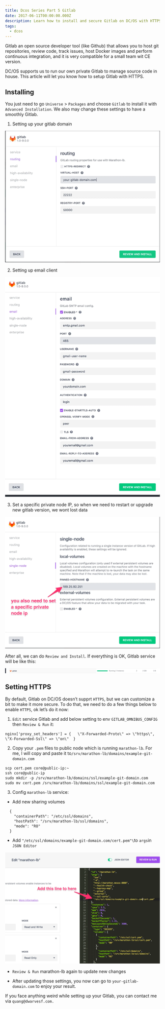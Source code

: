 ```yaml
---
title: Dcos Series Part 5 Gitlab
date: 2017-06-11T00:00:00.000Z
description: Learn how to install and secure Gitlab on DC/OS with HTTPS, configure domain and email settings, and manage private Git repositories for small teams using step-by-step instructions.
tags:
  - dcos
---
```


Gitlab an open source developer tool (like Github) that allows you to host git repositories, review code, track issues, host Docker images and perform continuous integration, and it is very compatible for a small team wit CE version.

DC/OS supports us to run our own private Gitlab to manage source code in house. This article will let you know how to setup Gitlab with HTTPS.

## Installing

You just need to go `Universe` > `Packages` and choose `Gitlab` to install it with `Advanced Installation`. We also may change these settings to have a smoothly Gitlab.

1. Setting up your gitlab domain

![](assets/dcos-series-part-5---gitlab_4a171771af9dd3725d809a02f3cbd80a_md5.webp)

2. Setting up email client

![](assets/dcos-series-part-5---gitlab_0a331d4343f65dc0f3d0a1d28fcd08a6_md5.webp)

3. Set a specific private node IP, so when we need to restart or upgrade new gitlab version, we wont lost data

![](assets/dcos-series-part-5---gitlab_07cb48f22769c4bdb7555e122aa2c24c_md5.webp)

After all, we can do `Review and Install`. If everything is OK, Gitlab service will be like this:

![](assets/dcos-series-part-5---gitlab_1293c7d7f3ddd11d274b6a78461f93a5_md5.webp)

## Setting HTTPS

By default, Gitlab on DC/OS doesn’t supprt `HTTPS`, but we can customize a bit to make it more secure. To do that, we need to do a few things below to enable `HTTPS`, ok let’s do it now:

1. `Edit` service Gitlab and add below setting to env `GITLAB_OMNIBUS_CONFIG` then `Review & Run` it:

```plain_text
nginx['proxy_set_headers'] = {   \"X-Forwarded-Proto\" => \"https\",   \"X-Forwarded-Ssl\" => \"on\"  }
```

2. Copy your `.pem` files to public node which is running `marathon-lb`. For me, I will copy and paste it to`/srv/marathon-lb/domains/example-git-domain.com`

```plain_text
scp cert.pem core@public-ip:~
ssh core@public-ip
sudo mkdir -p /srv/marathon-lb/domains/ssl/example-git-domain.com
sudo mv cert.pem /srv/marathon-lb/domains/ssl/example-git-domain.com
```

3. Config `marathon-lb` service:

* Add new sharing volumes

```plain_text
  {
    "containerPath": "/etc/ssl/domains",
    "hostPath": "/srv/marathon-lb/ssl/domains",
    "mode": "RO"
  }
```

* Add `"/etc/ssl/domains/example-git-domain.com/cert.pem"\`to `args`in `JSON Editor`

![](assets/dcos-series-part-5---gitlab_6d0a8c8c9d3f0ea69d31fd97da4de9b1_md5.webp)

* `Review & Run` marathon-lb again to update new changes

* After updating those settings, you now can go to `your-gitlab-domain.com` to enjoy your result.

If you face anything weird while setting up your Gitlab, you can contact me via `quang@dwarvesf.com.`


